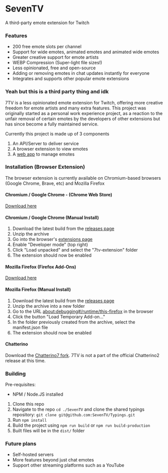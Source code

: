 # SevenTV
A third-party emote extension for Twitch

### Features

* 200 free emote slots per channel
* Support for wide emotes, animated emotes and animated wide emotes
* Greater creative support for emote artists
* WEBP Compression (Super-light file sizes!)
* Less opinionated, free and open-source
* Adding or removing emotes in chat updates instantly for everyone
* Integrates and supports other popular emote extensions

### Yeah but this is a third party thing and idk

7TV is a less opinionated emote extension for Twitch, offering more creative freedom for emote artists and many extra features. This project was originally started as a personal work experience project, as a reaction to the unfair removal of certain emotes by the developers of other extensions but has since become a fully maintained service.

Currently this project is made up of 3 components

1. An API/Server to deliver service
1. A browser extension to view emotes
1. A [web app](https://7tv.app/) to manage emotes

### Installation (Browser Extension)

The browser extension is currently available on Chromium-based browsers (Google Chrome, Brave, etc) and Mozilla Firefox

#### Chromium / Google Chrome - (Chrome Web Store)

[Download here](https://chrome.google.com/webstore/detail/7tv/ammjkodgmmoknidbanneddgankgfejfh)

#### Chromium / Google Chrome (Manual Install)
1. Download the latest build from the [releases page](https://github.com/SevenTV/SevenTV/releases)
1. Unzip the archive
1. Go into the browser's [extensions page](brave://extensions/)
1. Enable "Developer mode" (top right)
1. Click "Load unpacked" and select the "7tv-extension" folder
1. The extension should now be enabled

#### Mozilla Firefox (Firefox Add-Ons)

[Download here](https://addons.mozilla.org/en-US/firefox/addon/7tv/)

#### Mozilla Firefox (Manual Install)

1. Download the latest build from the [releases page]()
1. Unzip the archive into a new folder
1. Go to the URL [about:debugging#/runtime/this-firefox](about:debugging#/runtime/this-firefox) in the browser
1. Click the button "Load Temporary Add-on..."
1. In the folder previously created from the archive, select the manifest.json file
1. The extension should now be enabled

#### Chatterino

Download the [Chatterino7 fork](https://github.com/SevenTV/chatterino7). 7TV is not a part of the official Chatterino2 release at this time.

### Building

Pre-requisites:
- NPM / Node.JS installed

1. Clone this repo
1. Navigate to the repo `cd ./SevenTV` and clone the shared typings repository: `git clone git@github.com:SevenTV/Typings.git`
1. Run `npm install`
1. Build the project using `npm run build` or `npm run build-production`
1. Built files will be in the `dist/` folder

### Future plans

* Self-hosted servers
* More features beyond just chat emotes
* Support other streaming platforms such as a YouTube
